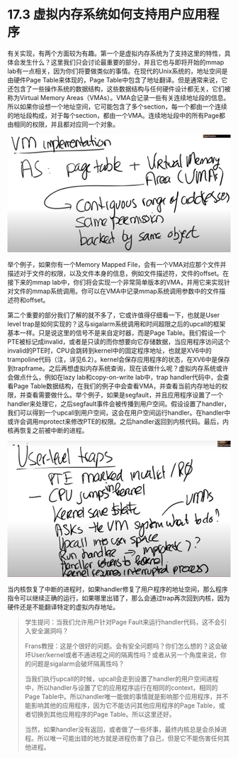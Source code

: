 # 17.3 虚拟内存系统如何支持用户应用程序

有关实现，有两个方面较为有趣。第一个是虚拟内存系统为了支持这里的特性，具体会发生什么？这里我们只会讨论最重要的部分，并且它也与即将开始的mmap lab有一点相关，因为你们将要做类似的事情。在现代的Unix系统的，地址空间是由硬件Page Table来体现的，Page Table中包含了地址翻译。但是通常来说，它还包含了一些操作系统的数据结构，这些数据结构与任何硬件设计都无关，它们被称为Virtual Memory Areas（VMAs）。VMA会记录一些有关连续地址段的信息。所以如果你设想一个地址空间，它可能包含了多个section，每一个都由一个连续的地址段构成，对于每个section，都由一个VMA。连续地址段中的所有Page都由相同的权限，并且都对应同一个对象。

![](../.gitbook/assets/image%20%28763%29.png)

举个例子，如果你有一个Memory Mapped File，会有一个VMA对应那个文件并描述对于文件的权限，以及文件本身的信息，例如文件描述符，文件的offset。在接下来的mmap lab中，你们将会实现一个非常简单版本的VMA，并用它来实现针对文件的mmap系统调用。你可以在VMA中记录mmap系统调用参数中的文件描述符和offset。

第二个重要的部分我们了解的就不多了，它或许值得仔细看一下，也就是User level trap是如何实现的？这与sigalarm系统调用和时间超限之后的upcall的框架基本一样。只是说这里的信号不是来自定时器，而是Page Table。我们假设一个PTE被标记成invalid，或者是只读的而你想要向它存储数据，当应用程序访问这个invalid的PTE时，CPU会跳转到kernel中的固定程序地址，也就是XV6中的trampoline代码（注，详见6.2）。kernel会保存应用程序的状态，在XV6中是保存到trapframe。之后再想虚拟内存系统查询，现在该做什么呢？虚拟内存系统或许会做点什么，例如在lazy lab和copy-on-write lab中，trap handler代码中，会查看Page Table数据结构，在我们的例子中会查看VMA，并查看当前内存地址的权限，并查看需要做什么。举个例子，如果是segfault，并且应用程序设置了一个handler来处理它，之后segfault事件会被传播到用户空间。假设设置了handler，我们可以得到一个upcall到用户空间，这会在用户空间运行handler。在handler中或许会调用mprotect来修改PTE的权限。之后handler返回到内核代码。最后，内核再恢复之前被中断的进程。

![](../.gitbook/assets/image%20%28761%29.png)

当内核恢复了中断的进程时，如果handler修复了用户程序的地址空间，那么程序指令可以继续正确的运行，如果哪里出错了，那么会通过trap再次回到内核，因为硬件还是不能翻译特定的虚拟内存地址。

> 学生提问：当我们允许用户针对Page Fault来运行handler代码，这不会引入安全漏洞吗？
>
> Frans教授：这是个很好的问题。会有安全问题吗？你们怎么想的？这会破坏User/kernel或者不通进程之间的隔离性吗？或者从另一个角度来说，你的问题是sigalarm会破坏隔离性吗？
>
> 当我们执行upcall的时候，upcall会走到设置了handler的用户空间进程中，所以handler与设置了它的应用程序运行在相同的context，相同的Page Table中。所以handler唯一能做的事情就是影响那个应用程序，并不能影响其他的应用程序，因为它不能访问其他应用程序的Page Table，或者切换到其他应用程序的Page Table。所以这里还好。
>
> 当然，如果handler没有返回，或者做了一些坏事，最终内核总是会杀掉进程。所以唯一可能出错的地方就是进程伤害了自己，但是它不能伤害任何其他进程。

